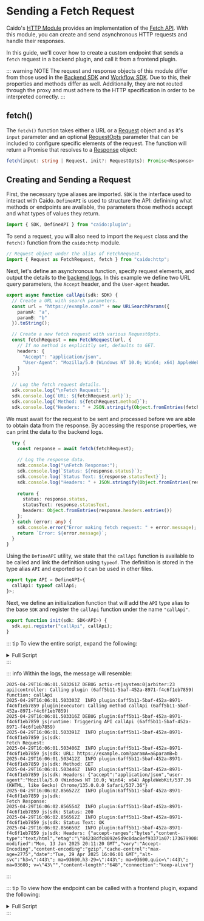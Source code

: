 # Sending a Fetch Request

Caido's [HTTP Module](/reference/modules/caido/http.md) provides an implementation of the [Fetch API](https://developer.mozilla.org/en-US/docs/Web/API/Fetch_API). With this module, you can create and send asynchronous HTTP requests and handle their responses.

In this guide, we'll cover how to create a custom endpoint that sends a `fetch` request in a backend plugin, and call it from a frontend plugin.

::: warning NOTE
The request and response objects of this module differ from those used in the [Backend SDK](/reference/sdks/backend/index.md) and [Workflow SDK](/reference/sdks/workflow/index.md). Due to this, their properties and methods differ as well. Additionally, they are not routed through the proxy and must adhere to the HTTP specification in order to be interpreted correctly.
:::

## fetch()

The `fetch()` function takes either a URL or a [Request](/reference/modules/caido/http.html#request) object and as it's `input` parameter and an optional [RequestOpts](/reference/modules/caido/http.html#requestopts) parameter that can be included to configure specific elements of the request. The function will return a Promise that resolves to a [Response](/reference/modules/caido/http.html#response) object:

``` ts
fetch(input: string | Request, init?: RequestOpts): Promise<Response>
```

## Creating and Sending a Request

First, the necessary type aliases are imported. `SDK` is the interface used to interact with Caido. `DefineAPI` is used to structure the API: definining what methods or endpoints are available, the parameters those methods accept and what types of values they return.

``` ts
import { SDK, DefineAPI } from "caido:plugin";
```

To send a request, you will also need to import the `Request` class and the `fetch()` function from the `caido:http` module.

``` ts
// Request object under the alias of FetchRequest.
import { Request as FetchRequest, fetch } from "caido:http";
```

Next, let's define an asynchronous function, specify request elements, and output the details to the [backend logs](https://docs.caido.io/reference/internal_files.html). In this example we define two URL query parameters, the `Accept` header, and the `User-Agent` header.

``` ts
export async function callApi(sdk: SDK) {
  // Create a URL with search parameters.
  const url = "https://example.com?" + new URLSearchParams({
    paramA: "a",
    paramB: "b"
  }).toString();

  // Create a new fetch request with various RequestOpts.
  const fetchRequest = new FetchRequest(url, {
    // If no method is explicitly set, defaults to GET.
    headers: {
      "Accept": "application/json",
      "User-Agent": "Mozilla/5.0 (Windows NT 10.0; Win64; x64) AppleWebKit/537.36 (KHTML, like Gecko) Chrome/135.0.0.0 Safari/537.36"
    }
  });

  // Log the fetch request details.
  sdk.console.log("\nFetch Request:");
  sdk.console.log(`URL: ${fetchRequest.url}`);
  sdk.console.log(`Method: ${fetchRequest.method}`);
  sdk.console.log("Headers: " + JSON.stringify(Object.fromEntries(fetchRequest.headers.entries())));
```

We must await for the request to be sent and processed before we are able to obtain data from the response. By accessing the response properties, we can print the data to the backend logs.

``` ts
  try {
    const response = await fetch(fetchRequest);
    
    // Log the response data.
    sdk.console.log("\nFetch Response:");
    sdk.console.log(`Status: ${response.status}`);
    sdk.console.log(`Status Text: ${response.statusText}`);
    sdk.console.log("Headers: " + JSON.stringify(Object.fromEntries(response.headers.entries())));
    
    return {
      status: response.status,
      statusText: response.statusText,
      headers: Object.fromEntries(response.headers.entries())
    };
  } catch (error: any) {
    sdk.console.error("Error making fetch request: " + error.message);
    return `Error: ${error.message}`;
  }
}
```

Using the `DefineAPI` utility, we state that the `callApi` function is available to be called and link the definition using `typeof`. The definition is stored in the type alias `API` and exported so it can be used in other files.

``` ts
export type API = DefineAPI<{
  callApi: typeof callApi;
}>;
```

Next, we define an initialization function that will add the `API` type alias to the base `SDK` and register the `callApi` function under the name `"callApi"`.

``` ts
export function init(sdk: SDK<API>) {
  sdk.api.register("callApi", callApi);
}
```

::: tip
To view the entire script, expand the following:

<details>
<summary>Full Script</summary>

``` js
import type { SDK, DefineAPI } from "caido:plugin";
import { Request as FetchRequest, fetch } from "caido:http";

export async function callApi(sdk: SDK) {
  // Create a URL with search parameters.
  const url = "https://example.com?" + new URLSearchParams({
    paramA: "a",
    paramB: "b"
  }).toString();

  // Create a new fetch request with various RequestOpts.
  const fetchRequest = new FetchRequest(url, {
    // If no method is explicitly set, defaults to GET.
    headers: {
      "Accept": "application/json",
      "User-Agent": "Mozilla/5.0 (Windows NT 10.0; Win64; x64) AppleWebKit/537.36 (KHTML, like Gecko) Chrome/135.0.0.0 Safari/537.36"
    }
  });

  // Log the fetch request details.
  sdk.console.log("\nFetch Request:");
  sdk.console.log(`URL: ${fetchRequest.url}`);
  sdk.console.log(`Method: ${fetchRequest.method}`);
  sdk.console.log("Headers: " + JSON.stringify(Object.fromEntries(fetchRequest.headers.entries())));

  try {
    const response = await fetch(fetchRequest);
    
    // Log the response data.
    sdk.console.log("\nFetch Response:");
    sdk.console.log(`Status: ${response.status}`);
    sdk.console.log(`Status Text: ${response.statusText}`);
    sdk.console.log("Headers: " + JSON.stringify(Object.fromEntries(response.headers.entries())));
    
    return {
      status: response.status,
      statusText: response.statusText,
      headers: Object.fromEntries(response.headers.entries())
    };
  } catch (error: any) {
    sdk.console.error("Error making fetch request: " + error.message);
    return `Error: ${error.message}`;
  }
}

export type API = DefineAPI<{
  callApi: typeof callApi;
}>;

export function init(sdk: SDK<API>) {
  sdk.api.register("callApi", callApi);
}
```

</details>
:::

::: info
Within the logs, the message will resemble:

```
2025-04-29T16:06:01.503261Z DEBUG actix-rt|system:0|arbiter:23 api|controller: Calling plugin (6aff5b11-5baf-452a-8971-f4c6f1eb7859) function: callApi    
2025-04-29T16:06:01.503303Z  INFO plugin:6aff5b11-5baf-452a-8971-f4c6f1eb7859 plugin|executor: Calling method callApi (6aff5b11-5baf-452a-8971-f4c6f1eb7859)    
2025-04-29T16:06:01.503316Z DEBUG plugin:6aff5b11-5baf-452a-8971-f4c6f1eb7859 js|runtime: Triggering API callApi (6aff5b11-5baf-452a-8971-f4c6f1eb7859)    
2025-04-29T16:06:01.503391Z  INFO plugin:6aff5b11-5baf-452a-8971-f4c6f1eb7859 js|sdk: 
Fetch Request:    
2025-04-29T16:06:01.503406Z  INFO plugin:6aff5b11-5baf-452a-8971-f4c6f1eb7859 js|sdk: URL: https://example.com?paramA=a&paramB=b    
2025-04-29T16:06:01.503412Z  INFO plugin:6aff5b11-5baf-452a-8971-f4c6f1eb7859 js|sdk: Method: GET    
2025-04-29T16:06:01.503446Z  INFO plugin:6aff5b11-5baf-452a-8971-f4c6f1eb7859 js|sdk: Headers: {"accept":"application/json","user-agent":"Mozilla/5.0 (Windows NT 10.0; Win64; x64) AppleWebKit/537.36 (KHTML, like Gecko) Chrome/135.0.0.0 Safari/537.36"}    
2025-04-29T16:06:02.856522Z  INFO plugin:6aff5b11-5baf-452a-8971-f4c6f1eb7859 js|sdk: 
Fetch Response:    
2025-04-29T16:06:02.856554Z  INFO plugin:6aff5b11-5baf-452a-8971-f4c6f1eb7859 js|sdk: Status: 200    
2025-04-29T16:06:02.856562Z  INFO plugin:6aff5b11-5baf-452a-8971-f4c6f1eb7859 js|sdk: Status Text: OK    
2025-04-29T16:06:02.856650Z  INFO plugin:6aff5b11-5baf-452a-8971-f4c6f1eb7859 js|sdk: Headers: {"accept-ranges":"bytes","content-type":"text/html","etag":"\"84238dfc8092e5d9c0dac8ef93371a07:1736799080.121134\"","last-modified":"Mon, 13 Jan 2025 20:11:20 GMT","vary":"Accept-Encoding","content-encoding":"gzip","cache-control":"max-age=2775","date":"Tue, 29 Apr 2025 16:06:01 GMT","alt-svc":"h3=\":443\"; ma=93600,h3-29=\":443\"; ma=93600,quic=\":443\"; ma=93600; v=\"43\"","content-length":"648","connection":"keep-alive"}
```

:::

::: tip
To view how the endpoint can be called with a frontend plugin, expand the following:

<details>
<summary>Full Script</summary>

``` js
import type { Caido } from "@caido/sdk-frontend";
import type { API } from "../../backend/src/index.ts";

export type CaidoSDK = Caido<API>;

const createPage = (sdk: CaidoSDK) => {

    const resultText = document.createElement("p");
    resultText.textContent = "Result will appear here.";

    const calculateButton = sdk.ui.button({
        variant: "primary",
        label: "Fetch",
    });

    calculateButton.addEventListener("click", async () => {
        const result = await sdk.backend.callApi();
        resultText.textContent = `Result: ${JSON.stringify(result, null, 2)}`;
    });

    const container = document.createElement("div");
    container.appendChild(calculateButton);
    container.appendChild(resultText);

    const card = sdk.ui.card({
        body: container
    });

    sdk.navigation.addPage("/fetch-page", {
        body: card
    });
}

export function init(sdk: CaidoSDK) {
    createPage(sdk);
    
    sdk.sidebar.registerItem("Fetch", "/fetch-page", {
        icon: "fas fa-paper-plane"
    });
}
```

</details>
:::
